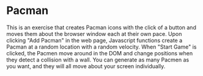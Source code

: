 # Pacman
This is an exercise that creates Pacman icons with the click of a button and moves them about the browser window each at their own pace. 
Upon clicking "Add Pacman" in the web page, Javascript functions create a Pacman at a random location with a random velocity. 
When "Start Game" is clicked, the Pacmen move around in the DOM and change positions when they detect a collision with a wall. 
You can generate as many Pacmen as you want, and they will all move about your screen individually. 
